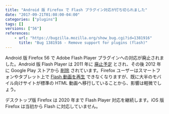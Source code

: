 ```yaml
---
title: "Android 版 Firefox で Flash プラグイン対応が打ち切られました"
date: "2017-09-21T01:08:00-04:00"
categories: ["plugins"]
tags: []
versions: ["56"]
references:
    - url: "https://bugzilla.mozilla.org/show_bug.cgi?id=1381916"
      title: "Bug 1381916 - Remove support for plugins (flash)"
---
```

Android 版 Firefox 56 で Adobe Flash Player プラグインへの対応が廃止されました。Android 版 Flash Player は 2011 年に [廃止予定](https://blogs.adobe.com/conversations/2011/11/flash-focus.html) とされ、その後 2012 年に Google Play ストアから [削除](https://blogs.adobe.com/flashplayer/2012/06/flash-player-and-android-update.html) されています。Firefox ユーザーはスマートフォンやタブレット上で [Flash 動画を再生](https://support.mozilla.org/kb/how-do-i-watch-flash-videos-firefox-android) できなくなりますが、既に大半のモバイル向けサイトが標準の HTML 動画へ移行していることから、影響は軽微でしょう。

デスクトップ版 Firefox は 2020 年まで Flash Player 対応を継続します。iOS 版 Firefox は当初から Flash に対応していません。

